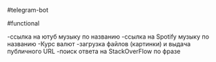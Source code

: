 #telegram-bot

#functional

-ссылка на ютуб музыку по названию
-ссылка на Spotify музыку по названию
-Курс валют
-загрузка файлов (картинки) и выдача публичного URL
-поиск ответа на StackOverFlow по фразе 
